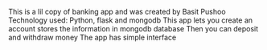This is a lil copy of banking app and was created by Basit Pushoo
Technology used: Python, flask and mongodb
This app lets you create an account stores the information in mongodb database 
Then you can deposit and withdraw money
The app has simple interface 


